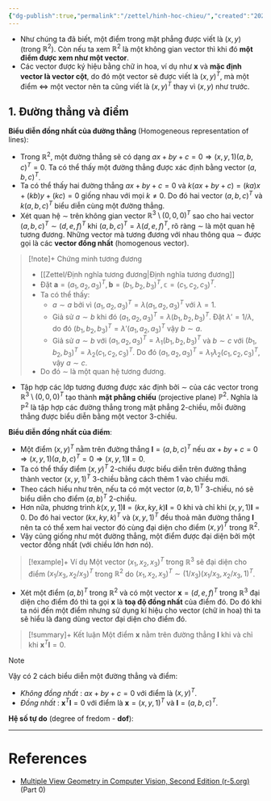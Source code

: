 ```yaml
---
{"dg-publish":true,"permalink":"/zettel/hinh-hoc-chieu/","created":"2024-03-03T09:29:12.155+07:00","updated":"2024-03-10T12:48:05.829+07:00"}
---
```


- Như chúng ta đã biết, một điểm trong mặt phẳng được viết là $(x, y)$ (trong $\mathbb{R}^2$). Còn nếu ta xem $\mathbb{R}^2$ là một không gian vector thì khi đó **một điểm được xem như một vector**.
- Các vector được ký hiệu bằng chữ in hoa, ví dụ như $\mathbf{x}$ và **mặc định vector là vector cột**, do đó một vector sẽ được viết là $(x, y)^T$, mà một điểm $\Leftrightarrow$ một vector nên ta cũng viết là $(x, y)^T$ thay vì $(x, y)$ như trước.
## 1. Đường thẳng và điểm

**Biểu diễn đồng nhất của đường thẳng** (Homogeneous representation of lines):
- Trong $\mathbb{R}^2$, một đường thẳng sẽ có dạng $ax + by + c = 0 \Rightarrow (x, y, 1)(a, b, c)^T = 0$. Ta có thể thấy một đường thẳng được xác định bằng vector $(a, b, c)^T$. 
- Ta có thể thấy hai đường thẳng $ax + by + c = 0$ và $k(ax + by + c) = (ka)x + (kb)y + (kc) = 0$ giống nhau với mọi $k \neq 0$. Do đó hai vector $(a, b, c)^T$ và $k(a, b, c)^T$ biểu diễn cùng một đường thẳng. 
- Xét quan hệ $\sim$ trên không gian vector $\mathbb{R}^3 \setminus (0, 0, 0)^T$ sao cho hai vector $(a, b, c)^T \sim (d, e, f)^T$ khi $(a, b, c)^T = \lambda (d, e, f)^T$, rõ ràng $\sim$ là một quan hệ tương đương. Những vector mà tương đương với nhau thông qua $\sim$ được gọi là các **vector đồng nhất** (homogenous vector).
>[!note]+ Chứng minh tương đương
>- [[Zettel/Định nghĩa tương đương\|Định nghĩa tương đương]]
>- Đặt $\mathbf{a} = (a_1, a_2, a_3)^T, \mathbf{b} = (b_1, b_2, b_3)^T, \mathbb{c} =  (c_1, c_2, c_3)^T$. 
>- Ta có thể thấy: 
>	- $a \sim a$ bởi vì $(a_1, a_2, a_3)^T = \lambda (a_1, a_2, a_3)^T$ với $\lambda = 1$.
>	- Giả sử $a \sim b$ khi đó $(a_1, a_2, a_3)^T = \lambda (b_1, b_2, b_3)^T$. Đặt $\lambda' = 1/\lambda$, do đó $(b_1, b_2, b_3)^T = \lambda' (a_1, a_2, a_3)^T$  vậy $b \sim a$.
>	- Giả sử $a \sim b$ với  $(a_1, a_2, a_3)^T = \lambda_1 (b_1, b_2, b_3)^T$ và $b \sim c$ với $(b_1, b_2, b_3)^T = \lambda_2 (c_1, c_2, c_3)^T$. Do đó $(a_1, a_2, a_3)^T = \lambda_1 \lambda_2 (c_1, c_2, c_3)^T$, vậy $a \sim c$.
>- Do đó $\sim$ là một quan hệ tương đương.
- Tập hợp các lớp tương đương được xác định bởi $\sim$ của các vector trong $\mathbb{R}^3 \setminus (0, 0, 0)^T$ tạo thành **mặt phẳng chiếu** (projective plane) $\mathbb{P}^2$. Nghĩa là $\mathbb{P}^2$ là tập hợp các đường thẳng trong mặt phẳng 2-chiều, mỗi đường thẳng được biểu diễn bằng một vector 3-chiều.

**Biểu diễn đồng nhất của điểm**: 
- Một điểm $(x, y)^T$ nằm trên đường thẳng $\mathbf{l} = (a, b, c)^T$ nếu $ax + by + c = 0 \Rightarrow (x, y, 1)(a, b, c)^T = 0 \Rightarrow (x, y, 1)\mathbf{l} = 0$. 
- Ta có thể thấy điểm $(x, y)^T$ 2-chiều được biểu diễn trên đường thẳng thành vector $(x, y, 1)^T$ 3-chiều bằng cách thêm $1$ vào chiều mới.
- Theo cách hiểu như trên, nếu ta có một vector $(a, b, 1)^T$ 3-chiều, nó sẽ biểu diễn cho điểm $(a, b)^T$ 2-chiều.
- Hơn nữa, phương trình $k(x, y, 1)\mathbf{l} = (kx, ky, k)\mathbf{l} = 0$ khi và chỉ khi $(x, y, 1)\mathbf{l} = 0$. Do đó hai vector $(kx, ky, k)^T$ và $(x, y, 1)^T$ đều thoả mãn đường thẳng $\mathbf{l}$ nên ta có thể xem hai vector đó cùng đại diện cho điểm $(x, y)^T$ trong $\mathbb{R}^2$. 
- Vậy cũng giống như một đường thẳng, một điểm được đại diện bởi một vector đồng nhất (với chiều lớn hơn nó).
>[!example]+ Ví dụ
>Một vector $(x_1, x_2, x_3)^T$ trong $\mathbb{R}^3$ sẽ đại diện cho điểm $(x_1/x_3, x_2/x_3)^T$ trong $\mathbb{R}^2$ do $(x_1, x_2, x_3)^T \sim (1/x_3)(x_1/x_3, x_2/x_3, 1)^T$.

- Xét một điểm $(a, b)^T$ trong $\mathbb{R}^2$ và có một vector $\mathbf{x} = (d, e, f)^T$ trong $\mathbb{R}^3$ đại diện cho điểm đó thì ta gọi $\mathbf{x}$ là **toạ độ đồng nhất** của điểm đó. Do đó khi ta nói đến một điểm nhưng sử dụng kí hiệu cho vector (chữ in hoa) thì ta sẽ hiểu là đang dùng vector đại diện cho điểm đó.

>[!summary]+ Kết luận
>Một điểm $\mathbf{x}$ nằm trên đường thẳng $\mathbf{l}$ khi và chỉ khi $\mathbf{x}^T\mathbf{l} = 0$.

>[!note]
>Vậy có 2 cách biểu diễn một đường thẳng và điểm:
>- *Không đồng nhất* : $ax + by + c = 0$ với điểm là $(x, y)^T$.
>- *Đồng nhất* : $\mathbf{x}^T\mathbf{l} = 0$ với điểm là $\mathbf{x} = (x, y, 1)^T$ và $\mathbf{l} = (a, b, c)^T$.

**Hệ số tự do** (degree of fredom - **dof**):

---
# References

- [Multiple View Geometry in Computer Vision, Second Edition (r-5.org)](http://www.r-5.org/files/books/computers/algo-list/image-processing/vision/Richard_Hartley_Andrew_Zisserman-Multiple_View_Geometry_in_Computer_Vision-EN.pdf) (Part 0)